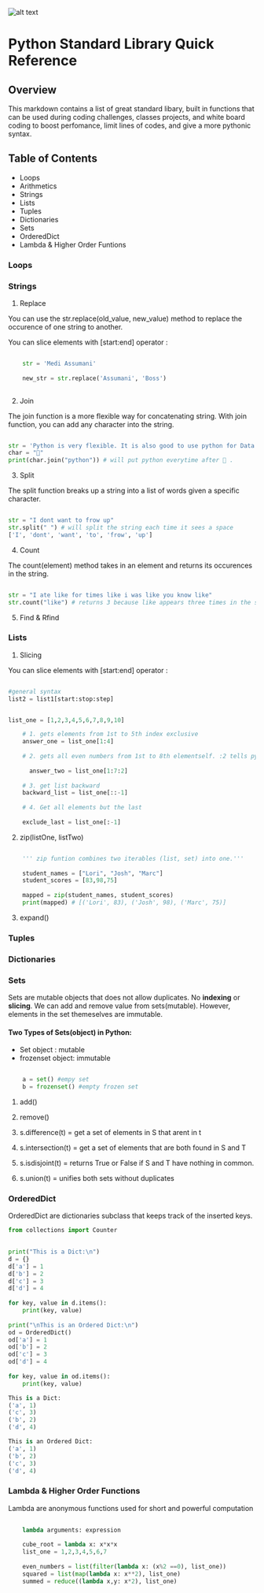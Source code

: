 ![alt text](https://fiverr-res.cloudinary.com/images/t_main1,q_auto,f_auto/gigs/69090491/original/dcafeb1f95fbe2501376c8e9629109ba979d6a67/learn-python-programming-language.jpg)

# Python Standard Library Quick Reference

## Overview

This markdown contains a list of great standard libary, built in functions that can be used during coding challenges, classes projects, and white board coding to boost perfomance, limit lines of codes, and give a more pythonic syntax.


## Table of Contents

* Loops
* Arithmetics
* Strings
* Lists
* Tuples
* Dictionaries
* Sets
* OrderedDict
* Lambda & Higher Order Funtions


### Loops


### Strings

1. Replace

You can use the str.replace(old_value, new_value) method to replace the occurence of one string to another.

You can slice elements with [start:end] operator :
```python

    str = 'Medi Assumani'
    
    new_str = str.replace('Assumani', 'Boss')
    
```

2. Join

The join function is a more flexible way for concatenating string. With join function, you can add any character into the string.

```python

str = 'Python is very flexible. It is also good to use python for Data Science.'
char = "🐍"
print(char.join("python")) # will put python everytime after 🐍 .
```

3. Split

The split function breaks up a string into a list of words given a specific character.

```python

str = "I dont want to frow up"
str.split(" ") # will split the string each time it sees a space
['I', 'dont', 'want', 'to', 'frow', 'up']
```

4. Count

The count(element) method takes in an element and returns its occurences in the string.

```python

str = "I ate like for times like i was like you know like"
str.count("like") # returns 3 because like appears three times in the string

```

5. Find & Rfind

### Lists

1. Slicing

You can slice elements with [start:end] operator :
```python

#general syntax
list2 = list1[start:stop:step]  


list_one = [1,2,3,4,5,6,7,8,9,10]

    # 1. gets elements from 1st to 5th index exclusive
    answer_one = list_one[1:4] 
    
    # 2. gets all even numbers from 1st to 8th elementself. :2 tells python to increment by 2
    
      answer_two = list_one[1:7:2]
    
    # 3. get list backward
    backward_list = list_one[::-1]
    
    # 4. Get all elements but the last
  
    exclude_last = list_one[:-1]

```

2. zip(listOne, listTwo)

```python

    ''' zip funtion combines two iterables (list, set) into one.'''
    
    student_names = ["Lori", "Josh", "Marc"]
    student_scores = [83,98,75]
    
    mapped = zip(student_names, student_scores)
    print(mapped) # [('Lori', 83), ('Josh', 98), ('Marc', 75)]
```

3. expand()



### Tuples



### Dictionaries



### Sets

Sets are mutable objects that does not allow duplicates. No <b>indexing</b> or <b>slicing</b>. We can add and remove value from sets(mutable). However, elements in the set themeselves are immutable.

#### Two Types of Sets(object) in Python:

* <light>Set</light> object : mutable 
* <light>frozenset</light> object: immutable

```python

    a = set() #empy set
    b = frozenset() #empty frozen set 
```

1. add()

2. remove()

3. s.difference(t) = get a set of elements in S that arent in t

4. s.intersection(t) = get a set of elements that are both found in S and T

5. s.isdisjoint(t) = returns True or False if S and T have nothing in common.

6. s.union(t) = unifies both sets without duplicates


### OrderedDict

OrderedDict are dictionaries subclass that keeps track of the inserted keys.

```python
from collections import Counter

  
print("This is a Dict:\n") 
d = {} 
d['a'] = 1
d['b'] = 2
d['c'] = 3
d['d'] = 4
  
for key, value in d.items(): 
    print(key, value) 
  
print("\nThis is an Ordered Dict:\n") 
od = OrderedDict() 
od['a'] = 1
od['b'] = 2
od['c'] = 3
od['d'] = 4
  
for key, value in od.items(): 
    print(key, value) 

This is a Dict:
('a', 1)
('c', 3)
('b', 2)
('d', 4)

This is an Ordered Dict:
('a', 1)
('b', 2)
('c', 3)
('d', 4)
```


### Lambda & Higher Order Functions

Lambda are anonymous functions used for short and powerful computation

```python
    
    lambda arguments: expression
    
    cube_root = lambda x: x*x*x
    list_one = 1,2,3,4,5,6,7
    
    even_numbers = list(filter(lambda x: (x%2 ==0), list_one))
    squared = list(map(lambda x: x**2), list_one)
    summed = reduce((lambda x,y: x*2), list_one)
```
